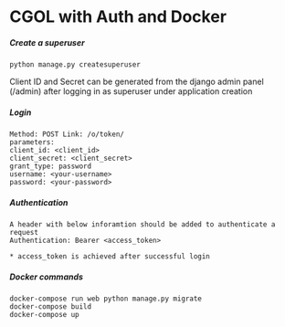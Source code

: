 # CGOL with Auth and Docker



##### Create a superuser
`python manage.py createsuperuser`

Client ID and Secret can be generated from the django admin panel (/admin) after logging in as superuser under application creation


##### Login 
```
Method: POST Link: /o/token/
parameters:
client_id: <client_id>
client_secret: <client_secret>
grant_type: password
username: <your-username>
password: <your-password>
```

##### Authentication

```
A header with below inforamtion should be added to authenticate a request
Authentication: Bearer <access_token>

* access_token is achieved after successful login
```

##### Docker commands

```
docker-compose run web python manage.py migrate
docker-compose build
docker-compose up
```